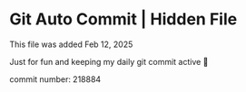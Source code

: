 # Git Auto Commit | Hidden File

This file was added Feb 12, 2025

Just for fun and keeping my daily git commit active 🤪

commit number: 218884
